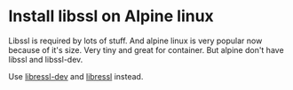 Install libssl on Alpine linux
===============================

Libssl is required by lots of stuff. And alpine linux is very popular now because of it's
size. Very tiny and great for container. But alpine don't have libssl and libssl-dev.

Use [libressl-dev][] and [libressl][] instead.


[libressl]:https://pkgs.alpinelinux.org/package/edge/main/x86/libressl
[libressl-dev]:https://pkgs.alpinelinux.org/package/edge/main/x86/libressl-dev

